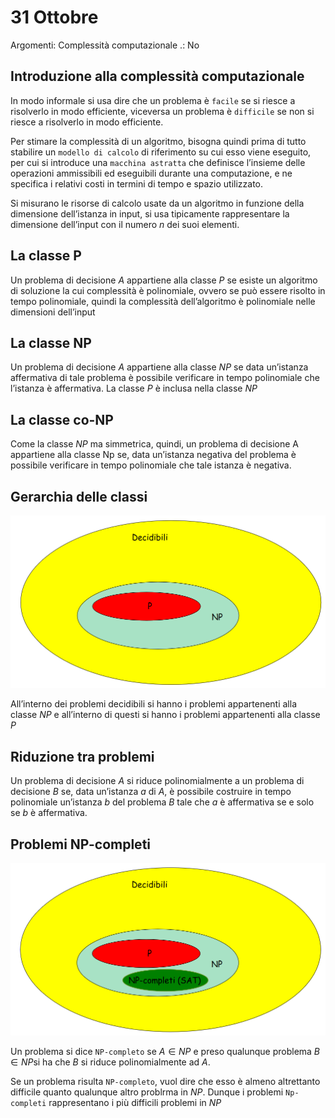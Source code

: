 # 31 Ottobre

Argomenti: Complessità computazionale
.: No

## Introduzione alla complessità computazionale

In modo informale si usa dire che un problema è `facile` se si riesce a risolverlo in modo efficiente, viceversa un problema è `difficile` se non si riesce a risolverlo in modo efficiente.

Per stimare la complessità di un algoritmo, bisogna quindi prima di tutto stabilire un `modello di calcolo` di riferimento su cui esso viene eseguito, per cui si introduce una `macchina astratta` che definisce l’insieme delle operazioni ammissibili ed eseguibili durante una computazione, e ne specifica i relativi costi in termini di tempo e spazio utilizzato.

Si misurano le risorse di calcolo usate da un algoritmo in funzione della dimensione dell’istanza in input, si usa tipicamente rappresentare la dimensione dell’input con il numero $n$ dei suoi elementi.

## La classe P

Un problema di decisione $A$ appartiene alla classe $P$ se esiste un algoritmo di soluzione la cui complessità è polinomiale, ovvero se può essere risolto in tempo polinomiale, quindi la complessità dell’algoritmo è polinomiale nelle dimensioni dell’input

## La classe NP

Un problema di decisione $A$ appartiene alla classe $NP$ se data un’istanza affermativa di tale problema è possibile verificare in tempo polinomiale che l’istanza è affermativa. La classe *P* è inclusa nella classe *NP*

## La classe co-NP

Come la classe *NP* ma simmetrica, quindi, un problema di decisione A appartiene alla classe Np se, data un’istanza negativa del problema è possibile verificare in tempo polinomiale che tale istanza è negativa.

## Gerarchia delle classi

![Screenshot from 2023-12-28 17-13-50.png](Screenshot_from_2023-12-28_17-13-50.png)

All’interno dei problemi decidibili si hanno i problemi appartenenti alla classe $NP$ e all’interno di questi si hanno i problemi appartenenti alla classe $P$

## Riduzione tra problemi

Un problema di decisione $A$ si riduce polinomialmente a un problema di decisione $B$ se, data un’istanza $a$ di $A$, è possibile costruire in tempo polinomiale un’istanza $b$ del problema $B$ tale che $a$ è affermativa se e solo se $b$ è affermativa.

## Problemi NP-completi

![Screenshot from 2023-12-28 17-22-40.png](Screenshot_from_2023-12-28_17-22-40.png)

Un problema si dice `NP-completo` se $A\in NP$ e preso qualunque problema $B\in NP$si ha che $B$ si riduce polinomialmente ad $A$.

Se un problema risulta `NP-completo`, vuol dire che esso è almeno altrettanto difficile quanto qualunque altro problrma in *NP*. Dunque i problemi `Np-completi` rappresentano i più difficili problemi in *NP*